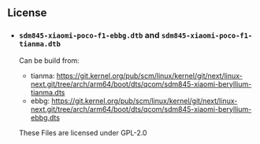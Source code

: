 ## License

- ### `sdm845-xiaomi-poco-f1-ebbg.dtb` and `sdm845-xiaomi-poco-f1-tianma.dtb`
   
   Can be build from:
   - tianma: https://git.kernel.org/pub/scm/linux/kernel/git/next/linux-next.git/tree/arch/arm64/boot/dts/qcom/sdm845-xiaomi-beryllium-tianma.dts
   - ebbg:   https://git.kernel.org/pub/scm/linux/kernel/git/next/linux-next.git/tree/arch/arm64/boot/dts/qcom/sdm845-xiaomi-beryllium-ebbg.dts
   
   These Files are licensed under GPL-2.0
